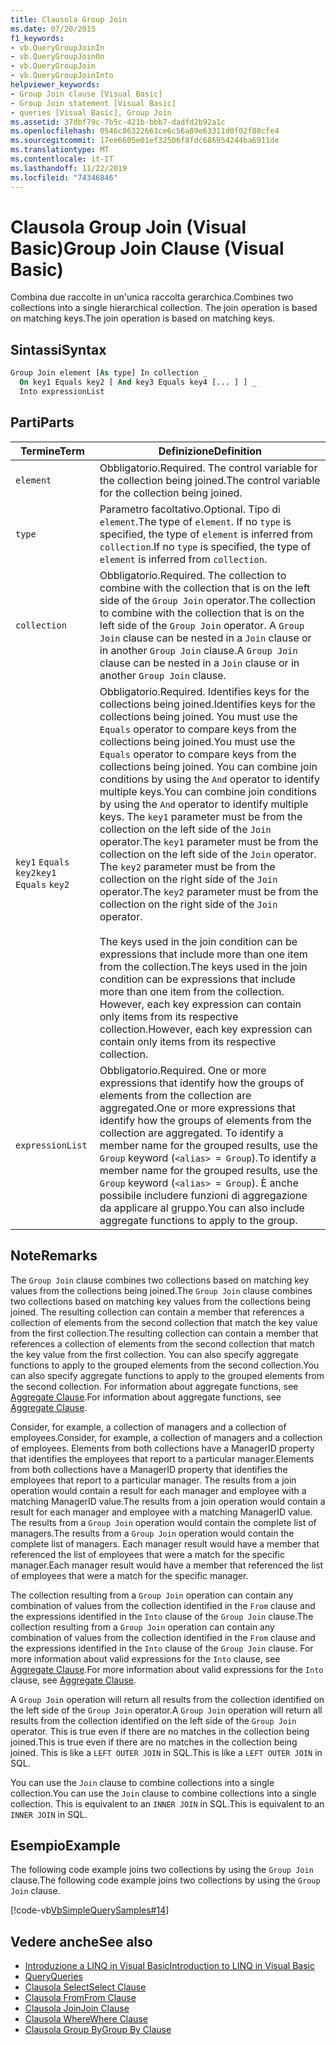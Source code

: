 ```yaml
---
title: Clausola Group Join
ms.date: 07/20/2015
f1_keywords:
- vb.QueryGroupJoinIn
- vb.QueryGroupJoinOn
- vb.QueryGroupJoin
- vb.QueryGroupJoinInto
helpviewer_keywords:
- Group Join clause [Visual Basic]
- Group Join statement [Visual Basic]
- queries [Visual Basic], Group Join
ms.assetid: 37dbf79c-7b5c-421b-bbb7-dadfd2b92a1c
ms.openlocfilehash: 0546c86322663ce6c56a89e63311d0f02f88cfe4
ms.sourcegitcommit: 17ee6605e01ef32506f8fdc686954244ba6911de
ms.translationtype: MT
ms.contentlocale: it-IT
ms.lasthandoff: 11/22/2019
ms.locfileid: "74346846"
---
```

# <a name="group-join-clause-visual-basic"></a><span data-ttu-id="3a6e3-102">Clausola Group Join (Visual Basic)</span><span class="sxs-lookup"><span data-stu-id="3a6e3-102">Group Join Clause (Visual Basic)</span></span>
<span data-ttu-id="3a6e3-103">Combina due raccolte in un'unica raccolta gerarchica.</span><span class="sxs-lookup"><span data-stu-id="3a6e3-103">Combines two collections into a single hierarchical collection.</span></span> <span data-ttu-id="3a6e3-104">The join operation is based on matching keys.</span><span class="sxs-lookup"><span data-stu-id="3a6e3-104">The join operation is based on matching keys.</span></span>  
  
## <a name="syntax"></a><span data-ttu-id="3a6e3-105">Sintassi</span><span class="sxs-lookup"><span data-stu-id="3a6e3-105">Syntax</span></span>  
  
```vb  
Group Join element [As type] In collection _  
  On key1 Equals key2 [ And key3 Equals key4 [... ] ] _  
  Into expressionList  
```  
  
## <a name="parts"></a><span data-ttu-id="3a6e3-106">Parti</span><span class="sxs-lookup"><span data-stu-id="3a6e3-106">Parts</span></span>  
  
|<span data-ttu-id="3a6e3-107">Termine</span><span class="sxs-lookup"><span data-stu-id="3a6e3-107">Term</span></span>|<span data-ttu-id="3a6e3-108">Definizione</span><span class="sxs-lookup"><span data-stu-id="3a6e3-108">Definition</span></span>|  
|---|---|  
|`element`|<span data-ttu-id="3a6e3-109">Obbligatorio.</span><span class="sxs-lookup"><span data-stu-id="3a6e3-109">Required.</span></span> <span data-ttu-id="3a6e3-110">The control variable for the collection being joined.</span><span class="sxs-lookup"><span data-stu-id="3a6e3-110">The control variable for the collection being joined.</span></span>|  
|`type`|<span data-ttu-id="3a6e3-111">Parametro facoltativo.</span><span class="sxs-lookup"><span data-stu-id="3a6e3-111">Optional.</span></span> <span data-ttu-id="3a6e3-112">Tipo di `element`.</span><span class="sxs-lookup"><span data-stu-id="3a6e3-112">The type of `element`.</span></span> <span data-ttu-id="3a6e3-113">If no `type` is specified, the type of `element` is inferred from `collection`.</span><span class="sxs-lookup"><span data-stu-id="3a6e3-113">If no `type` is specified, the type of `element` is inferred from `collection`.</span></span>|  
|`collection`|<span data-ttu-id="3a6e3-114">Obbligatorio.</span><span class="sxs-lookup"><span data-stu-id="3a6e3-114">Required.</span></span> <span data-ttu-id="3a6e3-115">The collection to combine with the collection that is on the left side of the `Group Join` operator.</span><span class="sxs-lookup"><span data-stu-id="3a6e3-115">The collection to combine with the collection that is on the left side of the `Group Join` operator.</span></span> <span data-ttu-id="3a6e3-116">A `Group Join` clause can be nested in a `Join` clause or in another `Group Join` clause.</span><span class="sxs-lookup"><span data-stu-id="3a6e3-116">A `Group Join` clause can be nested in a `Join` clause or in another `Group Join` clause.</span></span>|  
|<span data-ttu-id="3a6e3-117">`key1` `Equals` `key2`</span><span class="sxs-lookup"><span data-stu-id="3a6e3-117">`key1` `Equals` `key2`</span></span>|<span data-ttu-id="3a6e3-118">Obbligatorio.</span><span class="sxs-lookup"><span data-stu-id="3a6e3-118">Required.</span></span> <span data-ttu-id="3a6e3-119">Identifies keys for the collections being joined.</span><span class="sxs-lookup"><span data-stu-id="3a6e3-119">Identifies keys for the collections being joined.</span></span> <span data-ttu-id="3a6e3-120">You must use the `Equals` operator to compare keys from the collections being joined.</span><span class="sxs-lookup"><span data-stu-id="3a6e3-120">You must use the `Equals` operator to compare keys from the collections being joined.</span></span> <span data-ttu-id="3a6e3-121">You can combine join conditions by using the `And` operator to identify multiple keys.</span><span class="sxs-lookup"><span data-stu-id="3a6e3-121">You can combine join conditions by using the `And` operator to identify multiple keys.</span></span> <span data-ttu-id="3a6e3-122">The `key1` parameter must be from the collection on the left side of the `Join` operator.</span><span class="sxs-lookup"><span data-stu-id="3a6e3-122">The `key1` parameter must be from the collection on the left side of the `Join` operator.</span></span> <span data-ttu-id="3a6e3-123">The `key2` parameter must be from the collection on the right side of the `Join` operator.</span><span class="sxs-lookup"><span data-stu-id="3a6e3-123">The `key2` parameter must be from the collection on the right side of the `Join` operator.</span></span><br /><br /> <span data-ttu-id="3a6e3-124">The keys used in the join condition can be expressions that include more than one item from the collection.</span><span class="sxs-lookup"><span data-stu-id="3a6e3-124">The keys used in the join condition can be expressions that include more than one item from the collection.</span></span> <span data-ttu-id="3a6e3-125">However, each key expression can contain only items from its respective collection.</span><span class="sxs-lookup"><span data-stu-id="3a6e3-125">However, each key expression can contain only items from its respective collection.</span></span>|  
|`expressionList`|<span data-ttu-id="3a6e3-126">Obbligatorio.</span><span class="sxs-lookup"><span data-stu-id="3a6e3-126">Required.</span></span> <span data-ttu-id="3a6e3-127">One or more expressions that identify how the groups of elements from the collection are aggregated.</span><span class="sxs-lookup"><span data-stu-id="3a6e3-127">One or more expressions that identify how the groups of elements from the collection are aggregated.</span></span> <span data-ttu-id="3a6e3-128">To identify a member name for the grouped results, use the `Group` keyword (`<alias> = Group`).</span><span class="sxs-lookup"><span data-stu-id="3a6e3-128">To identify a member name for the grouped results, use the `Group` keyword (`<alias> = Group`).</span></span> <span data-ttu-id="3a6e3-129">È anche possibile includere funzioni di aggregazione da applicare al gruppo.</span><span class="sxs-lookup"><span data-stu-id="3a6e3-129">You can also include aggregate functions to apply to the group.</span></span>|  
  
## <a name="remarks"></a><span data-ttu-id="3a6e3-130">Note</span><span class="sxs-lookup"><span data-stu-id="3a6e3-130">Remarks</span></span>  
 <span data-ttu-id="3a6e3-131">The `Group Join` clause combines two collections based on matching key values from the collections being joined.</span><span class="sxs-lookup"><span data-stu-id="3a6e3-131">The `Group Join` clause combines two collections based on matching key values from the collections being joined.</span></span> <span data-ttu-id="3a6e3-132">The resulting collection can contain a member that references a collection of elements from the second collection that match the key value from the first collection.</span><span class="sxs-lookup"><span data-stu-id="3a6e3-132">The resulting collection can contain a member that references a collection of elements from the second collection that match the key value from the first collection.</span></span> <span data-ttu-id="3a6e3-133">You can also specify aggregate functions to apply to the grouped elements from the second collection.</span><span class="sxs-lookup"><span data-stu-id="3a6e3-133">You can also specify aggregate functions to apply to the grouped elements from the second collection.</span></span> <span data-ttu-id="3a6e3-134">For information about aggregate functions, see [Aggregate Clause](../../../visual-basic/language-reference/queries/aggregate-clause.md).</span><span class="sxs-lookup"><span data-stu-id="3a6e3-134">For information about aggregate functions, see [Aggregate Clause](../../../visual-basic/language-reference/queries/aggregate-clause.md).</span></span>  
  
 <span data-ttu-id="3a6e3-135">Consider, for example, a collection of managers and a collection of employees.</span><span class="sxs-lookup"><span data-stu-id="3a6e3-135">Consider, for example, a collection of managers and a collection of employees.</span></span> <span data-ttu-id="3a6e3-136">Elements from both collections have a ManagerID property that identifies the employees that report to a particular manager.</span><span class="sxs-lookup"><span data-stu-id="3a6e3-136">Elements from both collections have a ManagerID property that identifies the employees that report to a particular manager.</span></span> <span data-ttu-id="3a6e3-137">The results from a join operation would contain a result for each manager and employee with a matching ManagerID value.</span><span class="sxs-lookup"><span data-stu-id="3a6e3-137">The results from a join operation would contain a result for each manager and employee with a matching ManagerID value.</span></span> <span data-ttu-id="3a6e3-138">The results from a `Group Join` operation would contain the complete list of managers.</span><span class="sxs-lookup"><span data-stu-id="3a6e3-138">The results from a `Group Join` operation would contain the complete list of managers.</span></span> <span data-ttu-id="3a6e3-139">Each manager result would have a member that referenced the list of employees that were a match for the specific manager.</span><span class="sxs-lookup"><span data-stu-id="3a6e3-139">Each manager result would have a member that referenced the list of employees that were a match for the specific manager.</span></span>  
  
 <span data-ttu-id="3a6e3-140">The collection resulting from a `Group Join` operation can contain any combination of values from the collection identified in the `From` clause and the expressions identified in the `Into` clause of the `Group Join` clause.</span><span class="sxs-lookup"><span data-stu-id="3a6e3-140">The collection resulting from a `Group Join` operation can contain any combination of values from the collection identified in the `From` clause and the expressions identified in the `Into` clause of the `Group Join` clause.</span></span> <span data-ttu-id="3a6e3-141">For more information about valid expressions for the `Into` clause, see [Aggregate Clause](../../../visual-basic/language-reference/queries/aggregate-clause.md).</span><span class="sxs-lookup"><span data-stu-id="3a6e3-141">For more information about valid expressions for the `Into` clause, see [Aggregate Clause](../../../visual-basic/language-reference/queries/aggregate-clause.md).</span></span>  
  
 <span data-ttu-id="3a6e3-142">A `Group Join` operation will return all results from the collection identified on the left side of the `Group Join` operator.</span><span class="sxs-lookup"><span data-stu-id="3a6e3-142">A `Group Join` operation will return all results from the collection identified on the left side of the `Group Join` operator.</span></span> <span data-ttu-id="3a6e3-143">This is true even if there are no matches in the collection being joined.</span><span class="sxs-lookup"><span data-stu-id="3a6e3-143">This is true even if there are no matches in the collection being joined.</span></span> <span data-ttu-id="3a6e3-144">This is like a `LEFT OUTER JOIN` in SQL.</span><span class="sxs-lookup"><span data-stu-id="3a6e3-144">This is like a `LEFT OUTER JOIN` in SQL.</span></span>  
  
 <span data-ttu-id="3a6e3-145">You can use the `Join` clause to combine collections into a single collection.</span><span class="sxs-lookup"><span data-stu-id="3a6e3-145">You can use the `Join` clause to combine collections into a single collection.</span></span> <span data-ttu-id="3a6e3-146">This is equivalent to an `INNER JOIN` in SQL.</span><span class="sxs-lookup"><span data-stu-id="3a6e3-146">This is equivalent to an `INNER JOIN` in SQL.</span></span>  
  
## <a name="example"></a><span data-ttu-id="3a6e3-147">Esempio</span><span class="sxs-lookup"><span data-stu-id="3a6e3-147">Example</span></span>  
 <span data-ttu-id="3a6e3-148">The following code example joins two collections by using the `Group Join` clause.</span><span class="sxs-lookup"><span data-stu-id="3a6e3-148">The following code example joins two collections by using the `Group Join` clause.</span></span>  
  
 [!code-vb[VbSimpleQuerySamples#14](~/samples/snippets/visualbasic/VS_Snippets_VBCSharp/VbSimpleQuerySamples/VB/QuerySamples1.vb#14)]  
  
## <a name="see-also"></a><span data-ttu-id="3a6e3-149">Vedere anche</span><span class="sxs-lookup"><span data-stu-id="3a6e3-149">See also</span></span>

- [<span data-ttu-id="3a6e3-150">Introduzione a LINQ in Visual Basic</span><span class="sxs-lookup"><span data-stu-id="3a6e3-150">Introduction to LINQ in Visual Basic</span></span>](../../../visual-basic/programming-guide/language-features/linq/introduction-to-linq.md)
- [<span data-ttu-id="3a6e3-151">Query</span><span class="sxs-lookup"><span data-stu-id="3a6e3-151">Queries</span></span>](../../../visual-basic/language-reference/queries/index.md)
- [<span data-ttu-id="3a6e3-152">Clausola Select</span><span class="sxs-lookup"><span data-stu-id="3a6e3-152">Select Clause</span></span>](../../../visual-basic/language-reference/queries/select-clause.md)
- [<span data-ttu-id="3a6e3-153">Clausola From</span><span class="sxs-lookup"><span data-stu-id="3a6e3-153">From Clause</span></span>](../../../visual-basic/language-reference/queries/from-clause.md)
- [<span data-ttu-id="3a6e3-154">Clausola Join</span><span class="sxs-lookup"><span data-stu-id="3a6e3-154">Join Clause</span></span>](../../../visual-basic/language-reference/queries/join-clause.md)
- [<span data-ttu-id="3a6e3-155">Clausola Where</span><span class="sxs-lookup"><span data-stu-id="3a6e3-155">Where Clause</span></span>](../../../visual-basic/language-reference/queries/where-clause.md)
- [<span data-ttu-id="3a6e3-156">Clausola Group By</span><span class="sxs-lookup"><span data-stu-id="3a6e3-156">Group By Clause</span></span>](../../../visual-basic/language-reference/queries/group-by-clause.md)
